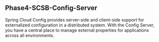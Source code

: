 ## Phase4-SCSB-Config-Server

Spring Cloud Config provides server-side and client-side support for externalized configuration in a distributed system. With the Config Server, you have a central place to manage external properties for applications across all environments.
